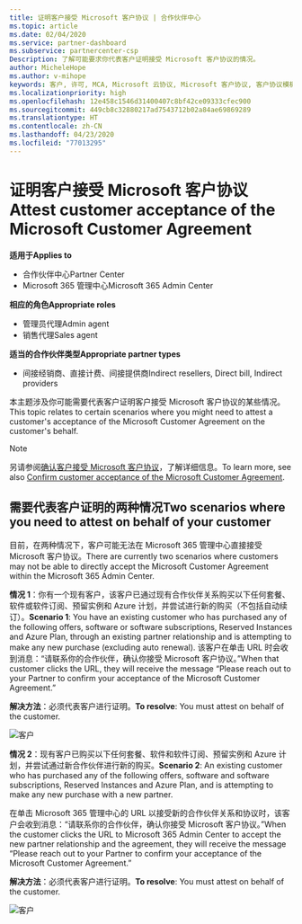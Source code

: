 ```yaml
---
title: 证明客户接受 Microsoft 客户协议 | 合作伙伴中心
ms.topic: article
ms.date: 02/04/2020
ms.service: partner-dashboard
ms.subservice: partnercenter-csp
Description: 了解可能要求你代表客户证明接受 Microsoft 客户协议的情况。
author: MicheleHope
ms.author: v-mihope
keywords: 客户, 许可, MCA, Microsoft 云协议, Microsoft 客户协议, 客户协议模板, 证明接受协议
ms.localizationpriority: high
ms.openlocfilehash: 12e458c1546d31400407c8bf42ce09333cfec900
ms.sourcegitcommit: 449cb8c32880217ad7543712b02a84ae69869289
ms.translationtype: HT
ms.contentlocale: zh-CN
ms.lasthandoff: 04/23/2020
ms.locfileid: "77013295"
---
```

# <a name="attest-customer-acceptance-of-the-microsoft-customer-agreement"></a><span data-ttu-id="bd842-104">证明客户接受 Microsoft 客户协议</span><span class="sxs-lookup"><span data-stu-id="bd842-104">Attest customer acceptance of the Microsoft Customer Agreement</span></span>

<span data-ttu-id="bd842-105">**适用于**</span><span class="sxs-lookup"><span data-stu-id="bd842-105">**Applies to**</span></span>

- <span data-ttu-id="bd842-106">合作伙伴中心</span><span class="sxs-lookup"><span data-stu-id="bd842-106">Partner Center</span></span>
- <span data-ttu-id="bd842-107">Microsoft 365 管理中心</span><span class="sxs-lookup"><span data-stu-id="bd842-107">Microsoft 365 Admin Center</span></span>

<span data-ttu-id="bd842-108">**相应的角色**</span><span class="sxs-lookup"><span data-stu-id="bd842-108">**Appropriate roles**</span></span>

- <span data-ttu-id="bd842-109">管理员代理</span><span class="sxs-lookup"><span data-stu-id="bd842-109">Admin agent</span></span>
- <span data-ttu-id="bd842-110">销售代理</span><span class="sxs-lookup"><span data-stu-id="bd842-110">Sales agent</span></span>

<span data-ttu-id="bd842-111">**适当的合作伙伴类型**</span><span class="sxs-lookup"><span data-stu-id="bd842-111">**Appropriate partner types**</span></span>

- <span data-ttu-id="bd842-112">间接经销商、直接计费、间接提供商</span><span class="sxs-lookup"><span data-stu-id="bd842-112">Indirect resellers, Direct bill, Indirect providers</span></span>

<span data-ttu-id="bd842-113">本主题涉及你可能需要代表客户证明客户接受 Microsoft 客户协议的某些情况。</span><span class="sxs-lookup"><span data-stu-id="bd842-113">This topic relates to certain scenarios where you might need to attest a customer's acceptance of the Microsoft Customer Agreement on the customer's behalf.</span></span>

>[!NOTE]
><span data-ttu-id="bd842-114">另请参阅[确认客户接受 Microsoft 客户协议](confirm-customer-agreement.md)，了解详细信息。</span><span class="sxs-lookup"><span data-stu-id="bd842-114">To learn more, see also [Confirm customer acceptance of the Microsoft Customer Agreement](confirm-customer-agreement.md).</span></span>

## <a name="two-scenarios-where-you-need-to-attest-on-behalf-of-your-customer"></a><span data-ttu-id="bd842-115">需要代表客户证明的两种情况</span><span class="sxs-lookup"><span data-stu-id="bd842-115">Two scenarios where you need to attest on behalf of your customer</span></span>

<span data-ttu-id="bd842-116">目前，在两种情况下，客户可能无法在 Microsoft 365 管理中心直接接受 Microsoft 客户协议。</span><span class="sxs-lookup"><span data-stu-id="bd842-116">There are currently two scenarios where customers may not be able to directly accept the Microsoft Customer Agreement within the Microsoft 365 Admin Center.</span></span>

<span data-ttu-id="bd842-117">**情况 1**：你有一个现有客户，该客户已通过现有合作伙伴关系购买以下任何套餐、软件或软件订阅、预留实例和 Azure 计划，并尝试进行新的购买（不包括自动续订）。</span><span class="sxs-lookup"><span data-stu-id="bd842-117">**Scenario 1**: You have an existing customer who has purchased any of the following offers, software or software subscriptions, Reserved Instances and Azure Plan, through an existing partner relationship and is attempting to make any new purchase (excluding auto renewal).</span></span> <span data-ttu-id="bd842-118">该客户在单击 URL 时会收到消息：“请联系你的合作伙伴，确认你接受 Microsoft 客户协议。”</span><span class="sxs-lookup"><span data-stu-id="bd842-118">When that customer clicks the URL, they will receive the message “Please reach out to your Partner to confirm your acceptance of the Microsoft Customer Agreement.”</span></span>  

<span data-ttu-id="bd842-119">**解决方法**：必须代表客户进行证明。</span><span class="sxs-lookup"><span data-stu-id="bd842-119">**To resolve**: You must attest on behalf of the customer.</span></span>

![客户](images/mca/accept-scenario-1.png)

<span data-ttu-id="bd842-121">**情况 2**：现有客户已购买以下任何套餐、软件和软件订阅、预留实例和 Azure 计划，并尝试通过新合作伙伴进行新的购买。</span><span class="sxs-lookup"><span data-stu-id="bd842-121">**Scenario 2**: An existing customer who has purchased any of the following offers, software and software subscriptions, Reserved Instances and Azure Plan, and is attempting to make any new purchase with a new partner.</span></span> 

<span data-ttu-id="bd842-122">在单击 Microsoft 365 管理中心的 URL 以接受新的合作伙伴关系和协议时，该客户会收到消息：“请联系你的合作伙伴，确认你接受 Microsoft 客户协议。”</span><span class="sxs-lookup"><span data-stu-id="bd842-122">When the customer clicks the URL to Microsoft 365 Admin Center to accept the new partner relationship and the agreement, they will receive the message “Please reach out to your Partner to confirm your acceptance of the Microsoft Customer Agreement.”</span></span>  

<span data-ttu-id="bd842-123">**解决方法**：必须代表客户进行证明。</span><span class="sxs-lookup"><span data-stu-id="bd842-123">**To resolve**: You must attest on behalf of the customer.</span></span>  

![客户](images/mca/accept-scenario-2.png)